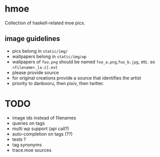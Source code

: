# hmoe
Collection of haskell-related moe pics.

## image guidelines
* pics belong in `static/img/`
* wallpapers belong in `static/img/wp`
* wallpapers of `foo.png` should be named `foo_a.png`,`foo_b.jpg`, etc. so `<filename>_[a-z].ext`
* please provide source
* for original creations provide a source that identifies the artist
* priority to danbooru, then pixiv, then twitter.

# TODO
* image ids instead of filenames
* queries on tags
* multi wp support (api call?)
* auto-completion on tags (??)
* tests ?
* tag synonyms
* trace.moe sources
